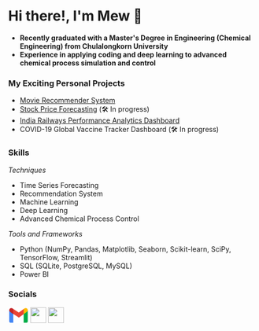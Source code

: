 # Hi there!, I'm Mew 👋

* **Recently graduated with a Master's Degree in Engineering (Chemical Engineering) from Chulalongkorn University**
* **Experience in applying coding and deep learning to advanced chemical process simulation and control**

### My Exciting Personal Projects
* [Movie Recommender System](https://github.com/Night-Time1809/movie-recommendation-system)
* [Stock Price Forecasting](https://github.com/Night-Time1809/set50_stock_price_forecasting) (🛠 In progress)
* [India Railways Performance Analytics Dashboard](https://github.com/Night-Time1809/india_railways_performance_analytics)
* COVID-19 Global Vaccine Tracker Dashboard (🛠 In progress)

### Skills
*Techniques*
* Time Series Forecasting
* Recommendation System
* Machine Learning
* Deep Learning
* Advanced Chemical Process Control

*Tools and Frameworks*
* Python (NumPy, Pandas, Matplotlib, Seaborn, Scikit-learn, SciPy, TensorFlow, Streamlit)
* SQL (SQLite, PostgreSQL, MySQL)
* Power BI

### Socials
<p align="left">
  <a href="mailto:chanoknun.wora@gmal.com" target="_blank" rel="noreferrer"><img src="https://github.com/Night-Time1809/Night-Time1809/blob/main/image/gmail2.png" width="41" height="31" /></a>
  <a href="https://www.linkedin.com/in/chanoknun-worathongchai/" target="_blank" rel="noreferrer"><img src="https://raw.githubusercontent.com/danielcranney/readme-generator/main/public/icons/socials/linkedin.svg" width="32" height="32" /></a>
  <a href="https://www.github.com/Night-Time1809" target="_blank" rel="noreferrer"><img src="https://raw.githubusercontent.com/danielcranney/readme-generator/main/public/icons/socials/github.svg" width="32" height="32" /></a>
</p>

<!--
**Night-Time1809/Night-Time1809** is a ✨ _special_ ✨ repository because its `README.md` (this file) appears on your GitHub profile.

Here are some ideas to get you started:

- 🔭 I’m currently working on ...
- 🌱 I’m currently learning ...
- 👯 I’m looking to collaborate on ...
- 🤔 I’m looking for help with ...
- 💬 Ask me about ...
- 📫 How to reach me: ...
- 😄 Pronouns: ...
- ⚡ Fun fact: ...
-->

